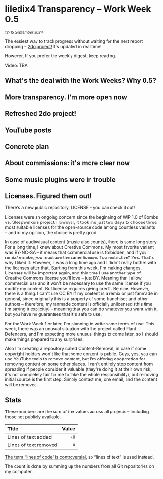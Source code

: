 # liledix4 Transparency – Work Week 0.5

*<sup>12-15 September 2024</sup>*

The easiest way to track progress without waiting for the next report dropping – [2do project!](https://github.com/users/liledix4/projects/15/views/3) It's updated in real time!

However, If you prefer the weekly digest, keep reading.

Video: TBA

## What's the deal with the Work Weeks? Why 0.5?

## More transparency. I'm more open now

## Refreshed 2do project!

## YouTube posts

## Concrete plan

## About commissions: it's more clear now

## Some music plugins were in trouble

## Licenses. Figured them out!

There's a new public repository, LICENSE – you can check it out!

Licenses were an ongoing concern since the beginning of WIP 1.0 of Bombs vs. Sleepwalkers project. However, it took me just two days to choose three most suitable licenses for the open-source code among countless variants – and in my opinion, the choice is pretty good.

In case of audiovisual content (music also counts), there is some long story. For a long time, I knew about Creative Commons. My most favorite variant was BY-NC-SA – it means that commercial use is forbidden, and if you remix/remake, you must use the same license. Too restrictive? Yes. That's why I liked it. However, it was a long time ago and I didn't really bother with the licenses after that. Starting from this week, I'm making changes. Licenses will be important again, and this time I use another type of Creative Commons license you'll love – just BY. Meaning that I allow commercial use and it won't be necessary to use the same license if you modify my content. But license requires giving credit. Be nice. However, there is a thing. I can't use CC BY if my content is a remix or just fanmade in general, since originally this is a property of some franchises and other authors – therefore, my fanmade content is officially unlicensed (this time I'm saying it explicitly) – meaning that you can do whatever you want with it, but you have no guarantees that it's safe to use.

For the Work Week 1 or later, I'm planning to write some terms of use. This week, there was an unusual situation with the project called Plant Defenders, and I'm expecting more unusual things to come later, so I should make things prepared to any surprises.

Also I'm creating a repository called Content-Removal, in case if some copyright holders won't like that some content is public. Guys, yes, you can use YouTube tools to remove content, but I'm offering cooperation for removing content on some other places. I can't entirely stop content from spreading if people consider it valuable (they're doing it at their own risk, it's not completely fair for me to take the whole responsibility), but removing initial source is the first step. Simply contact me, one email, and the content will be removed.

## Stats

These numbers are the sum of the values across all projects – including those not publicly available.

| Title                 | Value         |
| :-------------------- | ------------: |
| Lines of text added   | `+0`          |
| Lines of text removed | `-0`          |

[The term “lines of code” is controversial](https://en.wikipedia.org/wiki/Source_lines_of_code#Measurement_methods), so “lines of text” is used instead.

The count is done by summing up the numbers from all Git repositories on my computer.